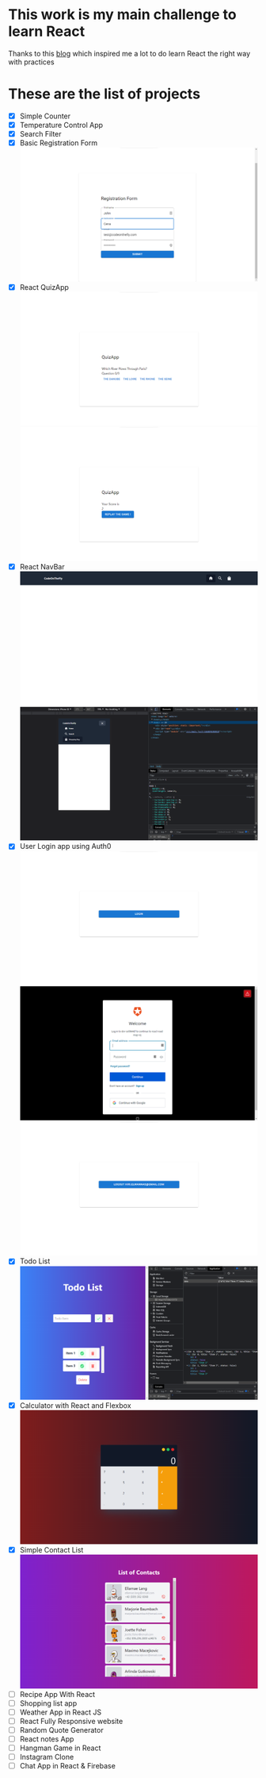 # This work is my main challenge to learn React
Thanks to this [blog](https://contactmentor.com/best-react-projects-for-beginners-easy/) which inspired me a lot to do 
learn React the right way with practices
# These are the list of projects
- [x] Simple Counter
- [x] Temperature Control App
- [x] Search Filter
- [x] Basic Registration Form
![registration](/examples/registrationform.png)
- [x] React QuizApp
![quizapp](/examples/quizapp.png)
![quizapp2](/examples/quizapp2.png)
- [x] React NavBar
![navbar](/examples/navbar.png)
![navbar2](/examples/navbar2.png)
- [x] User Login app using Auth0
![auth0](/examples/auth0.png)
![auth01](/examples/auth01.png)
![auth02](/examples/auth02.png)
- [x] Todo List
![todo](/examples/todo.png)
- [x] Calculator with React and Flexbox
![calculator](/examples/calculator.png)
- [x] Simple Contact List
  ![contacts](/examples/contacts.png)
- [ ] Recipe App With React
- [ ] Shopping list app
- [ ] Weather App in React JS
- [ ] React Fully Responsive website
- [ ] Random Quote Generator
- [ ] React notes App
- [ ] Hangman Game in React
- [ ] Instagram Clone
- [ ] Chat App in React & Firebase
